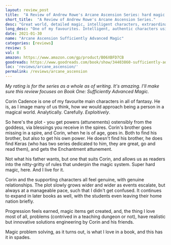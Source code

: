 ```yaml
---
layout: review_post
title:  "A Review of Andrew Rowe's Arcane Ascension Series: hard magic done right"
short_title:  "A Review of Andrew Rowe's Arcane Ascension Series."
desc: "Great world, detailed magic, intelligent characters, extraordinarily fun."
long_desc: "One of my favourites. Intelligent, authentic characters using deep magic systems to creatively solve interesting and unexpected problems."
date: 2021-01-30
name: "Arcane Ascension Sufficiently Advanced Magic"
categories: [reviews]
review: S
val: 8
amazon: https://www.amazon.com/gp/product/B06XBFD7CB
goodreads: https://www.goodreads.com/book/show/34403860-sufficiently-advanced-magic
loc: 'reviews/arcane_ascension/'
permalink: /reviews/arcane_ascension
---
```


*My rating is for the series as a whole as of writing. It's amazing. I'll make sure this review focuses on Book One: Sufficiently Advanced Magic.*

Corin Cadence is one of my favourite main characters in all of fantasy. He is, as I image many of us think, how *we* would approach being a person in a magical world. Analytically. Carefully. *Exploitively*. 

So here's the plot - you get powers (attunements) ostensibly from the goddess, via blessings you receive in the spires. Corin's brother goes missing in a spire, and Corin, when he is of age, goes in. Both to find his brother, but also to get his own power. He doesn't find his brother, he does find Keras (who has two series dedicated to him, they are great, go and read them), and gets the Enchantment attunement. 

Not what his father wants, but one that suits Corin, and allows us as readers into the nitty-gritty of rules that underpin the magic system. Super hard magic, here. And I live for it.

Corin and the supporting characters all feel genuine, with genuine relationships. The plot slowly grows wider and wider as events escalate, but always at a manageable pace, such that I didn't get confused. It continues to expand in later books as well, with the students even leaving their home nation briefly.

Progression feels earned, magic items get created, and, the thing I love most of all, problems (contrived in a teaching dungeon or not), have realistic but innovative solutions engineering by Corin and his friends.

Magic problem solving, as it turns out, is what I love in a book, and this has it in spades.